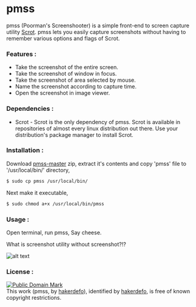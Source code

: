 # pmss
pmss (Poorman's Screenshooter) is a simple front-end to screen capture utility [Scrot]. pmss lets you easily capture screenshots without having to remember various options and flags of Scrot.


### Features :

  - Take the screenshot of the entire screen.
  - Take the screenshot of window in focus.
  - Take the screenshot of area selected by mouse.
  - Name the screenshot according to capture time.
  - Open the screenshot in image viewer.


### Dependencies :

 - Scrot - Scrot is the only dependency of pmss. Scrot is available in repositories of almost every linux distribution out there. Use your distribution's package manager to install Scrot.


### Installation :

Download [pmss-master] zip, extract it's contents and copy 'pmss' file to '/usr/local/bin/' directory,
```sh
$ sudo cp pmss /usr/local/bin/
```
Next make it executable,
```sh
$ sudo chmod a+x /usr/local/bin/pmss
```


### Usage :

Open terminal, run pmss, Say cheese.

What is screenshot utility without screenshot?!?

![alt text](http://i.imgur.com/U1dQY8Q.png "pmss")


### License :

[![Public Domain Mark](http://i.creativecommons.org/p/mark/1.0/88x31.png)](http://creativecommons.org/publicdomain/mark/1.0/)  
This work (<span property="dct:title">pmss</span>, by [<span property="dct:title">hakerdefo</span>](https://github.com/hakerdefo/pmss)), identified by [<span property="dct:title">hakerdefo</span>](https://hakerdefo.blogspot.com), is free of known copyright restrictions.


[Scrot]:http://freecode.com/projects/scrot
[pmss-master]:https://github.com/hakerdefo/pmss/archive/master.zip
